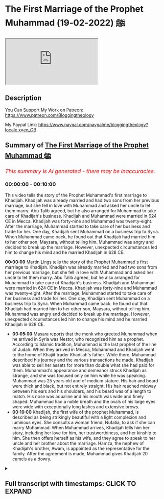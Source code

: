 # The First Marriage of the Prophet Muhammad ﷺ (2022-02-19)

<iframe loading='lazy' src='https://www.youtube.com/embed/CoCqGJZvglQ'></iframe>

## Description

You Can Support My Work on Patreon:
https://www.patreon.com/Bloggingtheology

My Paypal Link: 
https://www.paypal.com/paypalme/bloggingtheology?locale.x=en_GB

## Summary of [The First Marriage of the Prophet Muhammad ﷺ](https://www.youtube.com/watch?v=CoCqGJZvglQ)


*<span style="color:red; font-size:125%">This summary is AI generated - there may be inaccuracies</span>. [](/)*

### <a onclick="modifyYTiframeseektime('0')">00:00:00</a> - <a onclick="modifyYTiframeseektime('600')">00:10:00</a>

This video tells the story of the Prophet Muhammad's first marriage to Khadijah. Khadijah was already married and had two sons from her previous marriage, but she fell in love with Muhammad and asked her uncle to let them marry. Abu Talib agreed, but he also arranged for Muhammad to take care of Khadijah's business. Khadijah and Muhammad were married in 624 CE in Mecca. Khadijah was forty-nine and Muhammad was twenty-eight. After the marriage, Muhammad started to take care of her business and trade for her. One day, Khadijah sent Muhammad on a business trip to Syria. When Muhammad came back, he found out that Khadijah had married him to her other son, Maysara, without telling him. Muhammad was angry and decided to break up the marriage. However, unexpected circumstances led him to change his mind and he married Khadijah in 628 CE.

**<a onclick="modifyYTiframeseektime('0')">00:00:00</a>**  Martin Lings tells the story of the Prophet Muhammad's first marriage to Khadijah. Khadijah was already married and had two sons from her previous marriage, but she fell in love with Muhammad and asked her uncle to let them marry. Abu Talib agreed, but he also arranged for Muhammad to take care of Khadijah's business. Khadijah and Muhammad were married in 624 CE in Mecca. Khadijah was forty-nine and Muhammad was twenty-eight. After the marriage, Muhammad started to take care of her business and trade for her. One day, Khadijah sent Muhammad on a business trip to Syria. When Muhammad came back, he found out that Khadijah had married him to her other son, Maysara, without telling him. Muhammad was angry and decided to break up the marriage. However, unexpected circumstances led him to change his mind and he married Khadijah in 628 CE.
* **<a onclick="modifyYTiframeseektime('300')">00:05:00</a>** Masara reports that the monk who greeted Muhammad when he arrived in Syria was Nestor, who recognized him as a prophet. According to Islamic tradition, Muhammad is the last prophet of the line of Judah. When they arrived in Mecca, Muhammad and Khadijah went to the home of Khajiit trader Khadijah's father. While there, Muhammad described his journey and the various transactions he made. Khadijah was able to sell her assets for more than double what she had paid for them. Muhammad's appearance and demeanor struck Khadijah as strange, and she was focused only on him while he was speaking. Muhammad was 25 years old and of medium stature. His hair and beard were thick and black, but not entirely straight. His hair reached midway between his ears and his shoulders, and his beard was of a length to match. His nose was aqualine and his mouth was wide and finely shaped. Muhammad had a noble breath and the ovals of his large eyes were wide with exceptionally long lashes and extensive brows.
* **<a onclick="modifyYTiframeseektime('600')">00:10:00</a>**  Khadijah, the first wife of the prophet Muhammad, is described as being strikingly beautiful with a light complexion and luminous eyes. She consults a woman friend, Nufatia, to ask if she can marry Muhammad. When Muhammad arrives, Khadijah tells him her story, including her love for him, her trustworthiness, and her kinship to him. She then offers herself as his wife, and they agree to speak to her uncle and her brother about the marriage. Hamza, the nephew of Khadijah's brother, Awam, is appointed as the representative for the family. After the agreement is made, Muhammad gives Khadijah 20 camels as a dowry.

<details><summary><h2>Full transcript with timestamps: CLICK TO EXPAND</h2></summary>

<a onclick="modifyYTiframeseektime('3')">0:00:03</a> in this video i'm going to tell the  
<a onclick="modifyYTiframeseektime('6')">0:00:06</a> story of the prophet muhammad upon whom  
<a onclick="modifyYTiframeseektime('8')">0:00:08</a> the peace's first marriage and it's a  
<a onclick="modifyYTiframeseektime('10')">0:00:10</a> lovely story and i'm going to be reading  
<a onclick="modifyYTiframeseektime('13')">0:00:13</a> from muhammad his life based on the  
<a onclick="modifyYTiframeseektime('15')">0:00:15</a> earliest sources by martin lings chapter  
<a onclick="modifyYTiframeseektime('19')">0:00:19</a> 12 questions of marriage  
<a onclick="modifyYTiframeseektime('23')">0:00:23</a> muhammad had now passed his 20th year  
<a onclick="modifyYTiframeseektime('26')">0:00:26</a> and as time went on he received more and  
<a onclick="modifyYTiframeseektime('29')">0:00:29</a> more invitations to join one or another  
<a onclick="modifyYTiframeseektime('33')">0:00:33</a> of his kinsmen on their travels abroad  
<a onclick="modifyYTiframeseektime('37')">0:00:37</a> finally the day came when he was asked  
<a onclick="modifyYTiframeseektime('39')">0:00:39</a> to take charge of the goods of a  
<a onclick="modifyYTiframeseektime('42')">0:00:42</a> merchant who was unable to travel  
<a onclick="modifyYTiframeseektime('44')">0:00:44</a> himself  
<a onclick="modifyYTiframeseektime('45')">0:00:45</a> and his success in this capacity led to  
<a onclick="modifyYTiframeseektime('49')">0:00:49</a> other similar engagements  
<a onclick="modifyYTiframeseektime('51')">0:00:51</a> he was thus able to earn a better  
<a onclick="modifyYTiframeseektime('54')">0:00:54</a> livelihood and marriage became a  
<a onclick="modifyYTiframeseektime('56')">0:00:56</a> possibility  
<a onclick="modifyYTiframeseektime('59')">0:00:59</a> his uncle and guardian abu talib had at  
<a onclick="modifyYTiframeseektime('62')">0:01:02</a> that time three sons the eldest talib  
<a onclick="modifyYTiframeseektime('66')">0:01:06</a> was about the same age as muhammad  
<a onclick="modifyYTiframeseektime('69')">0:01:09</a> himself  
<a onclick="modifyYTiframeseektime('70')">0:01:10</a> akhil was 13 or 14 and jafar was a boy  
<a onclick="modifyYTiframeseektime('74')">0:01:14</a> of four  
<a onclick="modifyYTiframeseektime('76')">0:01:16</a> muhammad was fond of children and liked  
<a onclick="modifyYTiframeseektime('79')">0:01:19</a> to play with them  
<a onclick="modifyYTiframeseektime('80')">0:01:20</a> and he grew especially attached to jafar  
<a onclick="modifyYTiframeseektime('83')">0:01:23</a> who was a beautiful and intelligent  
<a onclick="modifyYTiframeseektime('86')">0:01:26</a> child  
<a onclick="modifyYTiframeseektime('87')">0:01:27</a> and who responded to his cousin's love  
<a onclick="modifyYTiframeseektime('90')">0:01:30</a> with a devotion that proved to be  
<a onclick="modifyYTiframeseektime('92')">0:01:32</a> lasting  
<a onclick="modifyYTiframeseektime('94')">0:01:34</a> abu talib also had daughters and one of  
<a onclick="modifyYTiframeseektime('97')">0:01:37</a> these was already of marriageable age  
<a onclick="modifyYTiframeseektime('101')">0:01:41</a> her name was fakita but later she was  
<a onclick="modifyYTiframeseektime('105')">0:01:45</a> called um hani  
<a onclick="modifyYTiframeseektime('107')">0:01:47</a> and it is by that name that she is  
<a onclick="modifyYTiframeseektime('110')">0:01:50</a> always known  
<a onclick="modifyYTiframeseektime('112')">0:01:52</a> a great affection had grown up between  
<a onclick="modifyYTiframeseektime('114')">0:01:54</a> her and muhammad who now asked his uncle  
<a onclick="modifyYTiframeseektime('118')">0:01:58</a> to let him marry her  
<a onclick="modifyYTiframeseektime('121')">0:02:01</a> but abu talib had other plans for his  
<a onclick="modifyYTiframeseektime('124')">0:02:04</a> daughter  
<a onclick="modifyYTiframeseektime('126')">0:02:06</a> his cousin who bera the son of his  
<a onclick="modifyYTiframeseektime('129')">0:02:09</a> mother's brother of the clan of maxim  
<a onclick="modifyYTiframeseektime('132')">0:02:12</a> had likewise asked for the hand of um  
<a onclick="modifyYTiframeseektime('136')">0:02:16</a> hani  
<a onclick="modifyYTiframeseektime('137')">0:02:17</a> and hubera was not only a man of some  
<a onclick="modifyYTiframeseektime('140')">0:02:20</a> substance but he was also like abu talib  
<a onclick="modifyYTiframeseektime('144')">0:02:24</a> himself a gifted poet  
<a onclick="modifyYTiframeseektime('148')">0:02:28</a> moreover the power of maxim in mecca was  
<a onclick="modifyYTiframeseektime('152')">0:02:32</a> as much on the increase as that of  
<a onclick="modifyYTiframeseektime('154')">0:02:34</a> hashim was on the wane  
<a onclick="modifyYTiframeseektime('158')">0:02:38</a> and it was to hubera that abu talev  
<a onclick="modifyYTiframeseektime('161')">0:02:41</a> married um hani  
<a onclick="modifyYTiframeseektime('164')">0:02:44</a> while his nephew mahdi reproached him he  
<a onclick="modifyYTiframeseektime('167')">0:02:47</a> simply replied they have given us their  
<a onclick="modifyYTiframeseektime('170')">0:02:50</a> daughters in marriage no doubt referring  
<a onclick="modifyYTiframeseektime('173')">0:02:53</a> to his own mother  
<a onclick="modifyYTiframeseektime('175')">0:02:55</a> and a generous man must requite  
<a onclick="modifyYTiframeseektime('178')">0:02:58</a> generosity  
<a onclick="modifyYTiframeseektime('180')">0:03:00</a> the answer was unconvincing in as much  
<a onclick="modifyYTiframeseektime('183')">0:03:03</a> as abd al-muttalib had already more than  
<a onclick="modifyYTiframeseektime('186')">0:03:06</a> repaid the debt in question by marrying  
<a onclick="modifyYTiframeseektime('188')">0:03:08</a> two of his daughters  
<a onclick="modifyYTiframeseektime('190')">0:03:10</a> atika and bara to men of maxim  
<a onclick="modifyYTiframeseektime('195')">0:03:15</a> muhammad no doubt took his uncle's words  
<a onclick="modifyYTiframeseektime('198')">0:03:18</a> as a courteous and kindly substitute for  
<a onclick="modifyYTiframeseektime('201')">0:03:21</a> telling him plainly that he was not yet  
<a onclick="modifyYTiframeseektime('204')">0:03:24</a> in a position to marry  
<a onclick="modifyYTiframeseektime('207')">0:03:27</a> that at any rate is what he now decided  
<a onclick="modifyYTiframeseektime('210')">0:03:30</a> for himself  
<a onclick="modifyYTiframeseektime('212')">0:03:32</a> but unexpected circumstances were soon  
<a onclick="modifyYTiframeseektime('215')">0:03:35</a> to induce him to change his mind  
<a onclick="modifyYTiframeseektime('220')">0:03:40</a> one of the richer merchants of mecca was  
<a onclick="modifyYTiframeseektime('222')">0:03:42</a> a woman khadijah  
<a onclick="modifyYTiframeseektime('224')">0:03:44</a> daughter of kuwalid of the clan of assad  
<a onclick="modifyYTiframeseektime('229')">0:03:49</a> she was first cousin to warricka the  
<a onclick="modifyYTiframeseektime('232')">0:03:52</a> christian  
<a onclick="modifyYTiframeseektime('234')">0:03:54</a> and his sister kutayla and like them she  
<a onclick="modifyYTiframeseektime('237')">0:03:57</a> was a distant cousin to the sons of  
<a onclick="modifyYTiframeseektime('240')">0:04:00</a> hashem  
<a onclick="modifyYTiframeseektime('241')">0:04:01</a> she had already been married twice  
<a onclick="modifyYTiframeseektime('244')">0:04:04</a> and since the death of her second  
<a onclick="modifyYTiframeseektime('246')">0:04:06</a> husband it had been her custom to hire  
<a onclick="modifyYTiframeseektime('249')">0:04:09</a> men to trade on her  
<a onclick="modifyYTiframeseektime('252')">0:04:12</a> behalf now muhammad had come to be known  
<a onclick="modifyYTiframeseektime('256')">0:04:16</a> throughout mecca as al-amin  
<a onclick="modifyYTiframeseektime('259')">0:04:19</a> the reliable the trustworthy the honest  
<a onclick="modifyYTiframeseektime('263')">0:04:23</a> and this was initially owing to the  
<a onclick="modifyYTiframeseektime('265')">0:04:25</a> reports of those who had entrusted their  
<a onclick="modifyYTiframeseektime('268')">0:04:28</a> merchandise to him on various occasions  
<a onclick="modifyYTiframeseektime('272')">0:04:32</a> khadijah had also heard much good of him  
<a onclick="modifyYTiframeseektime('275')">0:04:35</a> from family sources and one day she sent  
<a onclick="modifyYTiframeseektime('278')">0:04:38</a> word to him asking him to take some of  
<a onclick="modifyYTiframeseektime('281')">0:04:41</a> her merchandise  
<a onclick="modifyYTiframeseektime('282')">0:04:42</a> to syria  
<a onclick="modifyYTiframeseektime('284')">0:04:44</a> his fee would be the double of the  
<a onclick="modifyYTiframeseektime('286')">0:04:46</a> highest she had ever paid to a man of  
<a onclick="modifyYTiframeseektime('289')">0:04:49</a> croatia  
<a onclick="modifyYTiframeseektime('290')">0:04:50</a> and she offered him for the journey the  
<a onclick="modifyYTiframeseektime('292')">0:04:52</a> services of a lad of hers named maysara  
<a onclick="modifyYTiframeseektime('297')">0:04:57</a> he accepted what she proposed and  
<a onclick="modifyYTiframeseektime('299')">0:04:59</a> accompanied by the lad  
<a onclick="modifyYTiframeseektime('302')">0:05:02</a> he set off with her goods for the north  
<a onclick="modifyYTiframeseektime('306')">0:05:06</a> when they reached bostra in the south of  
<a onclick="modifyYTiframeseektime('309')">0:05:09</a> syria muhammad took shelter beneath the  
<a onclick="modifyYTiframeseektime('312')">0:05:12</a> shadow of a tree not far from the cell  
<a onclick="modifyYTiframeseektime('315')">0:05:15</a> of a monk named nestor  
<a onclick="modifyYTiframeseektime('319')">0:05:19</a> since traveller's halts often remained  
<a onclick="modifyYTiframeseektime('321')">0:05:21</a> unchanged it could have been the  
<a onclick="modifyYTiframeseektime('324')">0:05:24</a> self-same tree under which he had  
<a onclick="modifyYTiframeseektime('326')">0:05:26</a> sheltered some 15 years previously on  
<a onclick="modifyYTiframeseektime('330')">0:05:30</a> his way through bostra with his uncle  
<a onclick="modifyYTiframeseektime('333')">0:05:33</a> perhaps bahira had died and been  
<a onclick="modifyYTiframeseektime('336')">0:05:36</a> replaced by nostra  
<a onclick="modifyYTiframeseektime('338')">0:05:38</a> however that may be for we only know  
<a onclick="modifyYTiframeseektime('341')">0:05:41</a> what masara reported  
<a onclick="modifyYTiframeseektime('343')">0:05:43</a> the monk came out of his cell and asked  
<a onclick="modifyYTiframeseektime('346')">0:05:46</a> the lad  
<a onclick="modifyYTiframeseektime('347')">0:05:47</a> who is the man beneath that tree  
<a onclick="modifyYTiframeseektime('351')">0:05:51</a> he is a man of quraish said masara  
<a onclick="modifyYTiframeseektime('354')">0:05:54</a> adding by way of explanation  
<a onclick="modifyYTiframeseektime('357')">0:05:57</a> of the people who have guardianship of  
<a onclick="modifyYTiframeseektime('360')">0:06:00</a> the sanctuary  
<a onclick="modifyYTiframeseektime('363')">0:06:03</a> none other than a prophet is sitting  
<a onclick="modifyYTiframeseektime('365')">0:06:05</a> beneath that tree said nestor  
<a onclick="modifyYTiframeseektime('369')">0:06:09</a> and martin lings in his biography here  
<a onclick="modifyYTiframeseektime('371')">0:06:11</a> as little footnote at the bottom which  
<a onclick="modifyYTiframeseektime('373')">0:06:13</a> is worth really worth reading out he  
<a onclick="modifyYTiframeseektime('376')">0:06:16</a> says  
<a onclick="modifyYTiframeseektime('377')">0:06:17</a> according to islamic tradition muhammad  
<a onclick="modifyYTiframeseektime('380')">0:06:20</a> is none other than the mysterious  
<a onclick="modifyYTiframeseektime('382')">0:06:22</a> shirloth  
<a onclick="modifyYTiframeseektime('384')">0:06:24</a> to whom could would be transferred  
<a onclick="modifyYTiframeseektime('387')">0:06:27</a> in the latter days the spiritual  
<a onclick="modifyYTiframeseektime('389')">0:06:29</a> authority which until then had remained  
<a onclick="modifyYTiframeseektime('393')">0:06:33</a> the prerogative of the jews  
<a onclick="modifyYTiframeseektime('395')">0:06:35</a> jesus himself having been the last  
<a onclick="modifyYTiframeseektime('397')">0:06:37</a> prophet of the line of judah  
<a onclick="modifyYTiframeseektime('401')">0:06:41</a> the prophecy in question was made by  
<a onclick="modifyYTiframeseektime('404')">0:06:44</a> jacob immediately before his death and  
<a onclick="modifyYTiframeseektime('407')">0:06:47</a> martin lingzen quotes in genesis chapter  
<a onclick="modifyYTiframeseektime('410')">0:06:50</a> 49 and i quote  
<a onclick="modifyYTiframeseektime('412')">0:06:52</a> and jacob called unto his sons and said  
<a onclick="modifyYTiframeseektime('417')">0:06:57</a> gather yourselves together that i may  
<a onclick="modifyYTiframeseektime('419')">0:06:59</a> tell you that which shall be for you in  
<a onclick="modifyYTiframeseektime('422')">0:07:02</a> the last days  
<a onclick="modifyYTiframeseektime('424')">0:07:04</a> the scepter shall not depart from judah  
<a onclick="modifyYTiframeseektime('428')">0:07:08</a> nor a law giver from beneath his feet  
<a onclick="modifyYTiframeseektime('431')">0:07:11</a> until  
<a onclick="modifyYTiframeseektime('432')">0:07:12</a> shiloh come  
<a onclick="modifyYTiframeseektime('434')">0:07:14</a> and unto him shall the gathering of the  
<a onclick="modifyYTiframeseektime('437')">0:07:17</a> people be  
<a onclick="modifyYTiframeseektime('439')">0:07:19</a> genesis chapter 49 fascinating prophecy  
<a onclick="modifyYTiframeseektime('444')">0:07:24</a> and then martin ling's continues  
<a onclick="modifyYTiframeseektime('446')">0:07:26</a> as they went on further into syria the  
<a onclick="modifyYTiframeseektime('449')">0:07:29</a> words of nestor sank deep into the soul  
<a onclick="modifyYTiframeseektime('453')">0:07:33</a> of masara but they did not greatly  
<a onclick="modifyYTiframeseektime('456')">0:07:36</a> surprise him for he had become aware  
<a onclick="modifyYTiframeseektime('458')">0:07:38</a> throughout the journey that he was in  
<a onclick="modifyYTiframeseektime('460')">0:07:40</a> the company of a man unlike any other he  
<a onclick="modifyYTiframeseektime('464')">0:07:44</a> had ever met  
<a onclick="modifyYTiframeseektime('466')">0:07:46</a> this was still further confirmed by  
<a onclick="modifyYTiframeseektime('468')">0:07:48</a> something he saw on his way home  
<a onclick="modifyYTiframeseektime('472')">0:07:52</a> he had often noticed that the heat was  
<a onclick="modifyYTiframeseektime('474')">0:07:54</a> strangely unoppressive  
<a onclick="modifyYTiframeseektime('477')">0:07:57</a> and one day towards noon in other words  
<a onclick="modifyYTiframeseektime('480')">0:08:00</a> the hottest part of the day  
<a onclick="modifyYTiframeseektime('482')">0:08:02</a> it was given to him to have a brief but  
<a onclick="modifyYTiframeseektime('484')">0:08:04</a> clear vision of two angels  
<a onclick="modifyYTiframeseektime('487')">0:08:07</a> shading muhammad from the sun's rays  
<a onclick="modifyYTiframeseektime('491')">0:08:11</a> wow  
<a onclick="modifyYTiframeseektime('492')">0:08:12</a> on reaching mecca they went to khajiit's  
<a onclick="modifyYTiframeseektime('495')">0:08:15</a> house with the goods they had bought in  
<a onclick="modifyYTiframeseektime('497')">0:08:17</a> the markets of syria for the price of  
<a onclick="modifyYTiframeseektime('499')">0:08:19</a> what they had sold  
<a onclick="modifyYTiframeseektime('501')">0:08:21</a> khadijah sat listening to muhammad as he  
<a onclick="modifyYTiframeseektime('504')">0:08:24</a> described the journey and told her of  
<a onclick="modifyYTiframeseektime('507')">0:08:27</a> the transactions he had made  
<a onclick="modifyYTiframeseektime('510')">0:08:30</a> these proved to be very profitable for  
<a onclick="modifyYTiframeseektime('513')">0:08:33</a> she was able to sell her newly acquired  
<a onclick="modifyYTiframeseektime('515')">0:08:35</a> assets for almost the double of what had  
<a onclick="modifyYTiframeseektime('518')">0:08:38</a> been paid for them  
<a onclick="modifyYTiframeseektime('520')">0:08:40</a> such but such considerations were far  
<a onclick="modifyYTiframeseektime('524')">0:08:44</a> from her thoughts for all her attention  
<a onclick="modifyYTiframeseektime('527')">0:08:47</a> was concentrated on the speaker himself  
<a onclick="modifyYTiframeseektime('532')">0:08:52</a> muhammad was 25 years old  
<a onclick="modifyYTiframeseektime('535')">0:08:55</a> he was of medium stature inclined to  
<a onclick="modifyYTiframeseektime('539')">0:08:59</a> slimness with a large head broad  
<a onclick="modifyYTiframeseektime('541')">0:09:01</a> shoulders and the rest of his body  
<a onclick="modifyYTiframeseektime('544')">0:09:04</a> perfectly proportioned  
<a onclick="modifyYTiframeseektime('546')">0:09:06</a> his hair and beard were thick and black  
<a onclick="modifyYTiframeseektime('549')">0:09:09</a> not altogether straight but slightly  
<a onclick="modifyYTiframeseektime('552')">0:09:12</a> curled  
<a onclick="modifyYTiframeseektime('553')">0:09:13</a> his hair  
<a onclick="modifyYTiframeseektime('555')">0:09:15</a> reached midway between the lobes of his  
<a onclick="modifyYTiframeseektime('557')">0:09:17</a> ears and his shoulders and his beard was  
<a onclick="modifyYTiframeseektime('560')">0:09:20</a> of a length to match  
<a onclick="modifyYTiframeseektime('562')">0:09:22</a> he had a noble breath of forehead and  
<a onclick="modifyYTiframeseektime('565')">0:09:25</a> the ovals of his large eyes were wide  
<a onclick="modifyYTiframeseektime('569')">0:09:29</a> with exceptionally long lashes and  
<a onclick="modifyYTiframeseektime('571')">0:09:31</a> extensive brows  
<a onclick="modifyYTiframeseektime('573')">0:09:33</a> slightly arched but not joined  
<a onclick="modifyYTiframeseektime('577')">0:09:37</a> in most of the earliest descriptions his  
<a onclick="modifyYTiframeseektime('580')">0:09:40</a> eyes are said to have been black but  
<a onclick="modifyYTiframeseektime('583')">0:09:43</a> according to one or two of these they  
<a onclick="modifyYTiframeseektime('585')">0:09:45</a> were brown even light brown  
<a onclick="modifyYTiframeseektime('588')">0:09:48</a> his nose was aqualine and his mouth was  
<a onclick="modifyYTiframeseektime('591')">0:09:51</a> wide and finely shaped a comeless always  
<a onclick="modifyYTiframeseektime('595')">0:09:55</a> visible for although he let his beard  
<a onclick="modifyYTiframeseektime('598')">0:09:58</a> grow  
<a onclick="modifyYTiframeseektime('598')">0:09:58</a> he never allowed the hair of his  
<a onclick="modifyYTiframeseektime('600')">0:10:00</a> moustache  
<a onclick="modifyYTiframeseektime('602')">0:10:02</a> to protrude over his upper lip  
<a onclick="modifyYTiframeseektime('606')">0:10:06</a> his skin was white but tanned by the sun  
<a onclick="modifyYTiframeseektime('610')">0:10:10</a> in addition to his natural beauty there  
<a onclick="modifyYTiframeseektime('613')">0:10:13</a> was a light on his face the same which  
<a onclick="modifyYTiframeseektime('616')">0:10:16</a> had shone from his father but in the sun  
<a onclick="modifyYTiframeseektime('620')">0:10:20</a> it was more powerful  
<a onclick="modifyYTiframeseektime('622')">0:10:22</a> and this light was especially apparent  
<a onclick="modifyYTiframeseektime('625')">0:10:25</a> on his broad forehead and in his eyes  
<a onclick="modifyYTiframeseektime('628')">0:10:28</a> which were remarkably luminous  
<a onclick="modifyYTiframeseektime('632')">0:10:32</a> khadijah knew that she herself was still  
<a onclick="modifyYTiframeseektime('636')">0:10:36</a> beautiful but she was 15 years his elder  
<a onclick="modifyYTiframeseektime('640')">0:10:40</a> would he nonetheless be prepared to  
<a onclick="modifyYTiframeseektime('642')">0:10:42</a> marry her  
<a onclick="modifyYTiframeseektime('645')">0:10:45</a> as soon as he was gone she consulted a  
<a onclick="modifyYTiframeseektime('647')">0:10:47</a> woman friend of hers named nuffelsha who  
<a onclick="modifyYTiframeseektime('651')">0:10:51</a> offered to approach him on her behalf  
<a onclick="modifyYTiframeseektime('654')">0:10:54</a> and if possible to arrange a marriage  
<a onclick="modifyYTiframeseektime('657')">0:10:57</a> between them  
<a onclick="modifyYTiframeseektime('659')">0:10:59</a> may sarah now came to his mistress and  
<a onclick="modifyYTiframeseektime('662')">0:11:02</a> told her about the two angels and what  
<a onclick="modifyYTiframeseektime('665')">0:11:05</a> the monk had said whereupon she went to  
<a onclick="modifyYTiframeseektime('668')">0:11:08</a> her cousin waraka  
<a onclick="modifyYTiframeseektime('670')">0:11:10</a> see he's a christian and repeated these  
<a onclick="modifyYTiframeseektime('673')">0:11:13</a> things to him  
<a onclick="modifyYTiframeseektime('675')">0:11:15</a> if this be true khadijah he said  
<a onclick="modifyYTiframeseektime('678')">0:11:18</a> then is muhammad the prophet of our  
<a onclick="modifyYTiframeseektime('682')">0:11:22</a> people  
<a onclick="modifyYTiframeseektime('683')">0:11:23</a> long have i known that a prophet is to  
<a onclick="modifyYTiframeseektime('685')">0:11:25</a> be expected and his time had now come  
<a onclick="modifyYTiframeseektime('692')">0:11:32</a> meanwhile nufisha came to muhammad and  
<a onclick="modifyYTiframeseektime('695')">0:11:35</a> asked him why he did not marry  
<a onclick="modifyYTiframeseektime('698')">0:11:38</a> i have not the means to marry he  
<a onclick="modifyYTiframeseektime('701')">0:11:41</a> answered  
<a onclick="modifyYTiframeseektime('703')">0:11:43</a> but if thou wert given the means she  
<a onclick="modifyYTiframeseektime('705')">0:11:45</a> said and if thou were bidden to an  
<a onclick="modifyYTiframeseektime('708')">0:11:48</a> alliance where there is beauty and  
<a onclick="modifyYTiframeseektime('710')">0:11:50</a> property and nobility and abundance  
<a onclick="modifyYTiframeseektime('713')">0:11:53</a> would thou not consent  
<a onclick="modifyYTiframeseektime('716')">0:11:56</a> who is she he said  
<a onclick="modifyYTiframeseektime('718')">0:11:58</a> khadijah said nufatia  
<a onclick="modifyYTiframeseektime('722')">0:12:02</a> and how could such a marriage be mine he  
<a onclick="modifyYTiframeseektime('724')">0:12:04</a> said  
<a onclick="modifyYTiframeseektime('725')">0:12:05</a> leave that to me was her answer  
<a onclick="modifyYTiframeseektime('729')">0:12:09</a> for my part he said i am willing  
<a onclick="modifyYTiframeseektime('733')">0:12:13</a> nafasia returned with these tidings to  
<a onclick="modifyYTiframeseektime('736')">0:12:16</a> khadijah who then sent word to muhammad  
<a onclick="modifyYTiframeseektime('739')">0:12:19</a> asking him to come to her  
<a onclick="modifyYTiframeseektime('742')">0:12:22</a> and when he came she said to him  
<a onclick="modifyYTiframeseektime('745')">0:12:25</a> son of mine uncle  
<a onclick="modifyYTiframeseektime('748')">0:12:28</a> i love thee for thy kinship with me and  
<a onclick="modifyYTiframeseektime('751')">0:12:31</a> for that thou art ever in the center not  
<a onclick="modifyYTiframeseektime('755')">0:12:35</a> being partisan among the people for this  
<a onclick="modifyYTiframeseektime('758')">0:12:38</a> or for that  
<a onclick="modifyYTiframeseektime('760')">0:12:40</a> and i love thee for thy trustworthiness  
<a onclick="modifyYTiframeseektime('763')">0:12:43</a> and for the beauty of thy character and  
<a onclick="modifyYTiframeseektime('766')">0:12:46</a> for the truth of thy speech  
<a onclick="modifyYTiframeseektime('770')">0:12:50</a> then she offered herself a marriage to  
<a onclick="modifyYTiframeseektime('774')">0:12:54</a> him and they agreed that he should speak  
<a onclick="modifyYTiframeseektime('776')">0:12:56</a> to his uncles and she would speak to her  
<a onclick="modifyYTiframeseektime('780')">0:13:00</a> uncle amma the son of assad  
<a onclick="modifyYTiframeseektime('784')">0:13:04</a> for kuwait hid her  
<a onclick="modifyYTiframeseektime('786')">0:13:06</a> for kuala her father had died  
<a onclick="modifyYTiframeseektime('790')">0:13:10</a> it was hamza despite his relative youth  
<a onclick="modifyYTiframeseektime('793')">0:13:13</a> whom the hashemites delegated to  
<a onclick="modifyYTiframeseektime('795')">0:13:15</a> represent them on this occasion no doubt  
<a onclick="modifyYTiframeseektime('799')">0:13:19</a> because he was the most closely  
<a onclick="modifyYTiframeseektime('800')">0:13:20</a> connected of them with the tribe of  
<a onclick="modifyYTiframeseektime('803')">0:13:23</a> assad  
<a onclick="modifyYTiframeseektime('804')">0:13:24</a> for his four sister safiya had recently  
<a onclick="modifyYTiframeseektime('807')">0:13:27</a> married khadija's brother awam  
<a onclick="modifyYTiframeseektime('810')">0:13:30</a> so hamza went with his nephew to amma  
<a onclick="modifyYTiframeseektime('814')">0:13:34</a> and asked for the hand of khadijah  
<a onclick="modifyYTiframeseektime('818')">0:13:38</a> and it was agreed between them that  
<a onclick="modifyYTiframeseektime('821')">0:13:41</a> muhammad should give her 20 she camels  
<a onclick="modifyYTiframeseektime('824')">0:13:44</a> as  
<a onclick="modifyYTiframeseektime('825')">0:13:45</a> dowry  
<a onclick="modifyYTiframeseektime('827')">0:13:47</a> and there ends that chapter a beautiful  
<a onclick="modifyYTiframeseektime('829')">0:13:49</a> story in the life of the prophet  
<a onclick="modifyYTiframeseektime('831')">0:13:51</a> muhammad upon whom be peace till next  
<a onclick="modifyYTiframeseektime('834')">0:13:54</a> time  

</details>
